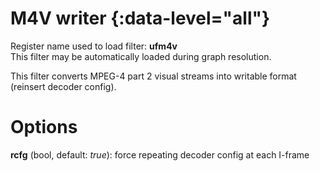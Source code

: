 <!-- automatically generated - do not edit, patch gpac/applications/gpac/gpac.c -->

# M4V writer {:data-level="all"}    
  
Register name used to load filter: __ufm4v__  
This filter may be automatically loaded during graph resolution.  
  
This filter converts MPEG-4 part 2 visual streams into writable format (reinsert decoder config).  
  

# Options    
  
<a id="rcfg">__rcfg__</a> (bool, default: _true_): force repeating decoder config at each I-frame  
  
